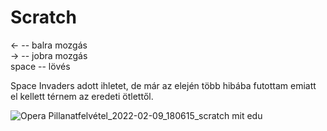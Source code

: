 # Scratch
<- -- balra mozgás  
-> -- jobra mozgás  
space -- lövés  

Space Invaders adott ihletet, de már az elején több hibába futottam emiatt el kellett térnem az eredeti ötlettől.  


![Opera Pillanatfelvétel_2022-02-09_180615_scratch mit edu](https://user-images.githubusercontent.com/98098760/153252581-87e56fe1-463c-4b52-853a-6e6d9d47bd30.png)

